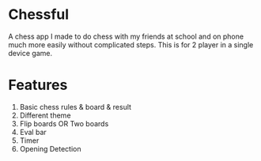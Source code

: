 # Chessful

A chess app I made to do chess with my friends at school and on phone much more easily without complicated steps.
This is for 2 player in a single device game.

# Features

1. Basic chess rules & board & result
2. Different theme
3. Flip boards OR Two boards
4. Eval bar
5. Timer
6. Opening Detection
